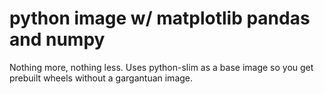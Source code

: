 # python image w/ matplotlib pandas and numpy
Nothing more, nothing less. Uses python-slim as a base image so you get prebuilt wheels without a gargantuan image.
